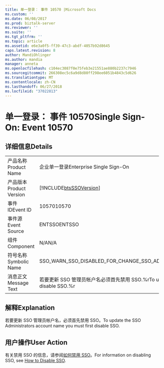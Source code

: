 ```yaml
---
title: 单一登录： 事件 10570 |Microsoft Docs
ms.custom: ''
ms.date: 06/08/2017
ms.prod: biztalk-server
ms.reviewer: ''
ms.suite: ''
ms.tgt_pltfrm: ''
ms.topic: article
ms.assetid: e6e3a0f5-ff39-47c3-abdf-4057b92d8645
caps.latest.revision: 8
author: MandiOhlinger
ms.author: mandia
manager: anneta
ms.openlocfilehash: c104ec3087f0e75feb3e21551ae880b2237c7946
ms.sourcegitcommit: 266308ec5c6a9d8d80ff298ee6051b4843c5d626
ms.translationtype: MT
ms.contentlocale: zh-CN
ms.lasthandoff: 06/27/2018
ms.locfileid: "37022813"
---
```

# <a name="single-sign-on-event-10570"></a><span data-ttu-id="21308-102">单一登录： 事件 10570</span><span class="sxs-lookup"><span data-stu-id="21308-102">Single Sign-On: Event 10570</span></span>
## <a name="details"></a><span data-ttu-id="21308-103">详细信息</span><span class="sxs-lookup"><span data-stu-id="21308-103">Details</span></span>  
  
|                 |                                                                             |
|-----------------|-----------------------------------------------------------------------------|
|  <span data-ttu-id="21308-104">产品名称</span><span class="sxs-lookup"><span data-stu-id="21308-104">Product Name</span></span>   |                          <span data-ttu-id="21308-105">企业单一登录</span><span class="sxs-lookup"><span data-stu-id="21308-105">Enterprise Single Sign-On</span></span>                          |
| <span data-ttu-id="21308-106">产品版本</span><span class="sxs-lookup"><span data-stu-id="21308-106">Product Version</span></span> |         [!INCLUDE[btsSSOVersion](../includes/btsssoversion-md.md)]          |
|    <span data-ttu-id="21308-107">事件 ID</span><span class="sxs-lookup"><span data-stu-id="21308-107">Event ID</span></span>     |                                    <span data-ttu-id="21308-108">10570</span><span class="sxs-lookup"><span data-stu-id="21308-108">10570</span></span>                                    |
|  <span data-ttu-id="21308-109">事件源</span><span class="sxs-lookup"><span data-stu-id="21308-109">Event Source</span></span>   |                                   <span data-ttu-id="21308-110">ENTSSO</span><span class="sxs-lookup"><span data-stu-id="21308-110">ENTSSO</span></span>                                    |
|    <span data-ttu-id="21308-111">组件</span><span class="sxs-lookup"><span data-stu-id="21308-111">Component</span></span>    |                                     <span data-ttu-id="21308-112">N/A</span><span class="sxs-lookup"><span data-stu-id="21308-112">N/A</span></span>                                     |
|  <span data-ttu-id="21308-113">符号名称</span><span class="sxs-lookup"><span data-stu-id="21308-113">Symbolic Name</span></span>  |                 <span data-ttu-id="21308-114">SSO_WARN_SSO_DISABLED_FOR_CHANGE_SSO_ADMIN</span><span class="sxs-lookup"><span data-stu-id="21308-114">SSO_WARN_SSO_DISABLED_FOR_CHANGE_SSO_ADMIN</span></span>                  |
|  <span data-ttu-id="21308-115">消息正文</span><span class="sxs-lookup"><span data-stu-id="21308-115">Message Text</span></span>   | <span data-ttu-id="21308-116">若要更新 SSO 管理员帐户名必须首先禁用 SSO.%r</span><span class="sxs-lookup"><span data-stu-id="21308-116">To update the SSO Administrators account name you must first disable SSO.%r</span></span> |
  
## <a name="explanation"></a><span data-ttu-id="21308-117">解释</span><span class="sxs-lookup"><span data-stu-id="21308-117">Explanation</span></span>  
 <span data-ttu-id="21308-118">若要更新 SSO 管理员帐户名，必须首先禁用 SSO。</span><span class="sxs-lookup"><span data-stu-id="21308-118">To update the SSO Administrators account name you must first disable SSO.</span></span>  
  
## <a name="user-action"></a><span data-ttu-id="21308-119">用户操作</span><span class="sxs-lookup"><span data-stu-id="21308-119">User Action</span></span>  
 <span data-ttu-id="21308-120">有关禁用 SSO 的信息，请参阅[如何禁用 SSO](../core/how-to-disable-sso.md)。</span><span class="sxs-lookup"><span data-stu-id="21308-120">For information on disabling SSO, see [How to Disable SSO](../core/how-to-disable-sso.md).</span></span>